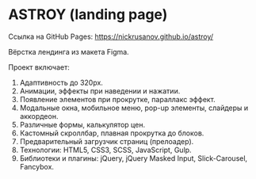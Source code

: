 # ASTROY (landing page)

Ссылка на GitHub Pages: https://nickrusanov.github.io/astroy/

Вёрстка лендинга из макета Figma.

Проект включает:
1. Адаптивность до 320px.
2. Анимации, эффекты при наведении и нажатии.
3. Появление элементов при прокрутке, параллакс эффект.
4. Модальные окна, мобильное меню, pop-up элементы, слайдеры и аккордеон.
5. Различные формы, калькулятор цен.
6. Кастомный скроллбар, плавная прокрутка до блоков.
7. Предварительный загрузчик страниц (прелоадер).
8. Технологии: HTML5, CSS3, SCSS, JavaScript, Gulp.
9. Библиотеки и плагины: jQuery, jQuery Masked Input, Slick-Carousel, Fancybox.